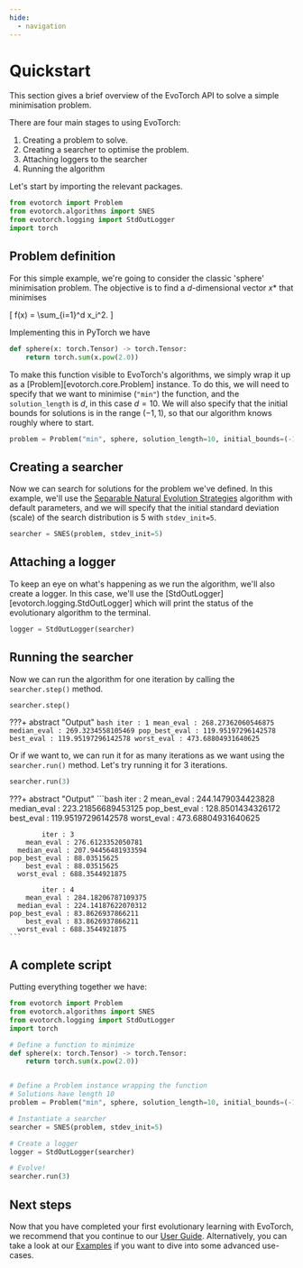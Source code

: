 ```yaml
---
hide:
  - navigation
---
```

# Quickstart

This section gives a brief overview of the EvoTorch API to solve a simple minimisation problem.

There are four main stages to using EvoTorch:

1. Creating a problem to solve.
2. Creating a searcher to optimise the problem.
3. Attaching loggers to the searcher
4. Running the algorithm

Let's start by importing the relevant packages.


```python
from evotorch import Problem
from evotorch.algorithms import SNES
from evotorch.logging import StdOutLogger
import torch
```


## Problem definition

For this simple example, we're going to consider the classic 'sphere' minimisation problem. The objective is to find a $d$-dimensional vector $x*$ that minimises

\[
f(x) = \sum_{i=1}^d x_i^2.
\]

Implementing this in PyTorch we have


```python
def sphere(x: torch.Tensor) -> torch.Tensor:
    return torch.sum(x.pow(2.0))
```

To make this function visible to EvoTorch's algorithms, we simply wrap it up as a [Problem][evotorch.core.Problem] instance. To do this, we will need to specify that we want to minimise (`"min"`) the function, and the `solution_length` is $d$, in this case $d=10$. We will also specify that the initial bounds for solutions is in the range $(-1, 1)$, so that our algorithm knows roughly where to start.


```python
problem = Problem("min", sphere, solution_length=10, initial_bounds=(-1, 1))
```

## Creating a searcher

Now we can search for solutions for the problem we've defined. In this example, we'll use the [Separable Natural Evolution Strategies](http://citeseerx.ist.psu.edu/viewdoc/download?doi=10.1.1.300.1836&rep=rep1&type=pdf) algorithm with default parameters, and we will specify that the initial standard deviation (scale) of the search distribution is 5 with `stdev_init=5`.


```python
searcher = SNES(problem, stdev_init=5)
```

## Attaching a logger

To keep an eye on what's happening as we run the algorithm, we'll also create a logger. In this case, we'll use the [StdOutLogger][evotorch.logging.StdOutLogger] which will print the status of the evolutionary algorithm to the terminal.


```python
logger = StdOutLogger(searcher)
```

## Running the searcher

Now we can run the algorithm for one iteration by calling the `searcher.step()` method.


```python
searcher.step()
```

???+ abstract "Output"
    ```bash
            iter : 1
        mean_eval : 268.27362060546875
      median_eval : 269.3234558105469
    pop_best_eval : 119.95197296142578
        best_eval : 119.95197296142578
      worst_eval : 473.68804931640625
    ```

Or if we want to, we can run it for as many iterations as we want using the `searcher.run()` method. Let's try running it for 3 iterations.


```python
searcher.run(3)
```

???+ abstract "Output"
    ```bash
            iter : 2
        mean_eval : 244.1479034423828
      median_eval : 223.21856689453125
    pop_best_eval : 128.8501434326172
        best_eval : 119.95197296142578
      worst_eval : 473.68804931640625

            iter : 3
        mean_eval : 276.6123352050781
      median_eval : 207.94456481933594
    pop_best_eval : 88.03515625
        best_eval : 88.03515625
      worst_eval : 688.3544921875

            iter : 4
        mean_eval : 284.18206787109375
      median_eval : 224.14187622070312
    pop_best_eval : 83.8626937866211
        best_eval : 83.8626937866211
      worst_eval : 688.3544921875
    ```

## A complete script

Putting everything together we have:

```python
from evotorch import Problem
from evotorch.algorithms import SNES
from evotorch.logging import StdOutLogger
import torch

# Define a function to minimize
def sphere(x: torch.Tensor) -> torch.Tensor:
    return torch.sum(x.pow(2.0))


# Define a Problem instance wrapping the function
# Solutions have length 10
problem = Problem("min", sphere, solution_length=10, initial_bounds=(-1, 1))

# Instantiate a searcher
searcher = SNES(problem, stdev_init=5)

# Create a logger
logger = StdOutLogger(searcher)

# Evolve!
searcher.run(3)
```

## Next steps

Now that you have completed your first evolutionary learning with EvoTorch, we recommend that you continue to our [User Guide](user_guide/general_usage.md). Alternatively, you can take a look at our [Examples](examples/index.md) if you want to dive into some advanced use-cases.
